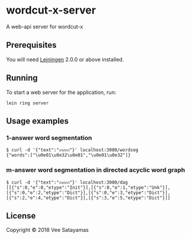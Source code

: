 # wordcut-x-server

A web-api server for wordcut-x

## Prerequisites

You will need [Leiningen][] 2.0.0 or above installed.

[leiningen]: https://github.com/technomancy/leiningen

## Running

To start a web server for the application, run:

    lein ring server

## Usage examples


### 1-answer word segmentation

````
$ curl -d '{"text":"กากกา"}' localhost:3000/wordseg
{"words":["\u0e01\u0e32\u0e01","\u0e01\u0e32"]}
````

### m-answer word segmentation in directed acyclic word graph

````
$ curl -d '{"text":"กากกา"}' localhost:3000/dag
[[{"s":0,"e":0,"etype":"Init"}],[{"s":0,"e":1,"etype":"Unk"}],[{"s":0,"e":2,"etype":"Dict"}],[{"s":0,"e":3,"etype":"Dict"}],[{"s":2,"e":4,"etype":"Dict"}],[{"s":3,"e":5,"etype":"Dict"}]]
````

## License

Copyright © 2018 Vee Satayamas
